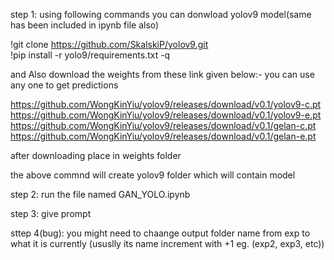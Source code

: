 step 1:
using following commands you can donwload yolov9 model(same has been included in ipynb file also) 

!git clone https://github.com/SkalskiP/yolov9.git </br>
!pip install -r yolo9/requirements.txt -q

and 
Also download the weights from these link given below:-
you can use any one to get predictions

https://github.com/WongKinYiu/yolov9/releases/download/v0.1/yolov9-c.pt
https://github.com/WongKinYiu/yolov9/releases/download/v0.1/yolov9-e.pt
https://github.com/WongKinYiu/yolov9/releases/download/v0.1/gelan-c.pt
https://github.com/WongKinYiu/yolov9/releases/download/v0.1/gelan-e.pt

after downloading place in weights folder

the above commnd will create yolov9 folder which will contain model

step 2: run the file named GAN_YOLO.ipynb

step 3: give prompt

sttep 4(bug): you might need to chaange output folder name from exp to what it is currently (ususlly its name increment with +1 eg. (exp2, exp3, etc))
